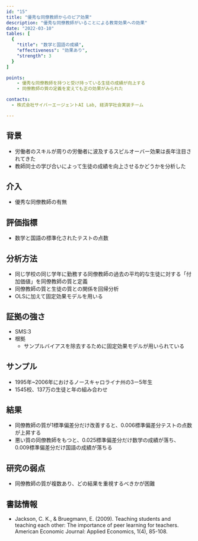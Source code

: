 ```yaml
---
id: "15"
title: "優秀な同僚教師からのピア効果"
description: "優秀な同僚教師がいることによる教育効果への効果"
date: "2022-03-10"
tables: [
  {
    "title": "数学と国語の成績",
    "effectiveness": "効果あり",
    "strength": 3
  }
]

points:
    - 優秀な同僚教師を持つと受け持っている生徒の成績が向上する
    - 同僚教師の質の定義を変えても正の効果がみられた

contacts:
  - 株式会社サイバーエージェントAI Lab, 経済学社会実装チーム

---
```


## 背景
- 労働者のスキルが周りの労働者に波及するスピルオーバー効果は長年注目されてきた
- 教師同士の学び合いによって生徒の成績を向上させるかどうかを分析した

## 介入
- 優秀な同僚教師の有無

## 評価指標
- 数学と国語の標準化されたテストの点数

## 分析方法
- 同じ学校の同じ学年に勤務する同僚教師の過去の平均的な生徒に対する「付加価値」を同僚教師の質と定義
- 同僚教師の質と生徒の質との関係を回帰分析
- OLSに加えて固定効果モデルを用いる

## 証拠の強さ
- SMS:3
- 根拠 
    - サンプルバイアスを除去するために固定効果モデルが用いられている

## サンプル
- 1995年~2006年におけるノースキャロライナ州の3ー5年生
- 1545校、137万の生徒と年の組み合わせ

## 結果
- 同僚教師の質が1標準偏差分だけ改善すると、0.006標準偏差分テストの点数が上昇する
- 悪い質の同僚教師をもつと、0.025標準偏差分だけ数学の成績が落ち、0.009標準偏差分だけ国語の成績が落ちる

## 研究の弱点
- 同僚教師の質が複数あり、どの結果を重視するべきかが困難

## 書誌情報
- Jackson, C. K., & Bruegmann, E. (2009). Teaching students and teaching each other: The importance of peer learning for teachers. American Economic Journal: Applied Economics, 1(4), 85-108.
